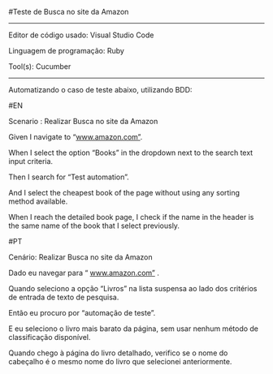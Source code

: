 #Teste de Busca no site da Amazon

---------------------------------------------------------------------------------------------------------------------------------------------------------------------

Editor de código usado: Visual Studio Code 

Linguagem de programação: Ruby

Tool(s): Cucumber

------------------------------------------------------------------------------------------------------------------------------------------------------------------------

Automatizando o caso de teste abaixo, utilizando BDD:

#EN

Scenario : Realizar Busca no site da Amazon

Given I navigate to “www.amazon.com”.

When I select the option “Books” in the dropdown next to the search text input criteria.

Then I search for “Test automation”.

And I select the cheapest book of the page without using any sorting method available.

When I reach the detailed book page, I check if the name in the header is the same name of the book that I select previously.

#PT

Cenário: Realizar Busca no site da Amazon

Dado eu navegar para “ www.amazon.com” .

Quando seleciono a opção “Livros” na lista suspensa ao lado dos critérios de entrada de texto de pesquisa.

Então eu procuro por “automação de teste”.

E eu seleciono o livro mais barato da página, sem usar nenhum método de classificação disponível.

Quando chego à página do livro detalhado, verifico se o nome do cabeçalho é o mesmo nome do livro que selecionei anteriormente.





